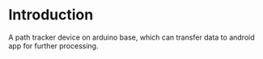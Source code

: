 # Introduction

A path tracker device on arduino base, which can transfer data to android app for further processing.
